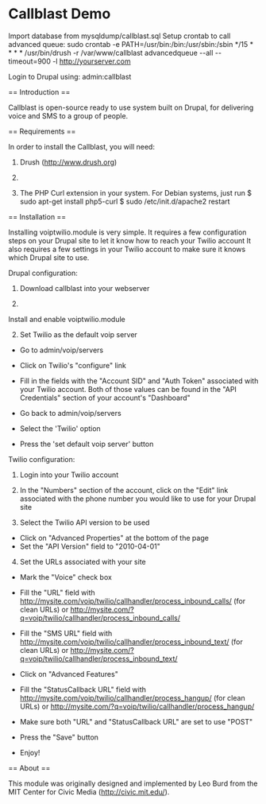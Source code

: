 Callblast Demo
========

Import database from mysqldump/callblast.sql
Setup crontab to call advanced queue:
sudo crontab -e
PATH=/usr/bin:/bin:/usr/sbin:/sbin
*/15 * * * * /usr/bin/drush -r /var/www/callblast advancedqueue --all --timeout=900 -l http://yourserver.com

Login to Drupal using:
admin:callblast

== Introduction ==

Callblast is open-source ready to use system built on Drupal, for delivering voice and SMS to a group of people.


== Requirements ==

In order to install the Callblast, you will need:

1. Drush (http://www.drush.org)

2.

2. The PHP Curl extension in your system. For Debian systems, just run
  $ sudo apt-get install php5-curl
  $ sudo /etc/init.d/apache2 restart


== Installation ==

Installing voiptwilio.module is very simple.  It requires a few configuration steps on your Drupal site to let it know how to reach your Twilio account It also requires a few settings in your Twilio account to make sure it knows which Drupal site to use.

Drupal configuration:

1. Download callblast into your webserver

2.

Install and enable voiptwilio.module

2. Set Twilio as the default voip server
  - Go to admin/voip/servers

  - Click on Twilio's "configure" link

  - Fill in the fields with the "Account SID" and "Auth Token" associated with your Twilio account. Both of those values can be found in the "API Credentials" section of your account's "Dashboard"

  - Go back to admin/voip/servers

  - Select the 'Twilio' option

  - Press the 'set default voip server' button


Twilio configuration:

1. Login into your Twilio account

2. In the "Numbers" section of the account, click on the "Edit" link associated with the phone number you would like to use for your Drupal site

3. Select the Twilio API version to be used
  - Click on "Advanced Properties" at the bottom of the page
  - Set the "API Version" field to "2010-04-01"

4. Set the URLs associated with your site
  - Mark the "Voice" check box

  - Fill the "URL" field with
    http://mysite.com/voip/twilio/callhandler/process_inbound_calls/ (for clean URLs)
    or http://mysite.com/?q=voip/twilio/callhandler/process_inbound_calls/

  - Fill the "SMS URL" field with
    http://mysite.com/voip/twilio/callhandler/process_inbound_text/ (for clean URLs)
    or http://mysite.com/?q=voip/twilio/callhandler/process_inbound_text/

  - Click on "Advanced Features"

  - Fill the "StatusCallback URL" field with
    http://mysite.com/voip/twilio/callhandler/process_hangup/ (for clean URLs)
    or http://mysite.com/?q=voip/twilio/callhandler/process_hangup/

  - Make sure both "URL" and "StatusCallback URL" are set to use "POST"

  - Press the "Save" button

  - Enjoy!


== About ==

This module was originally designed and implemented by Leo Burd from the MIT Center for Civic Media (http://civic.mit.edu/).
